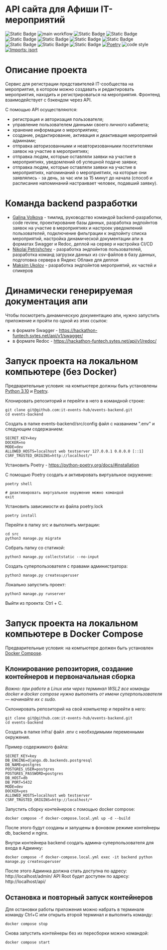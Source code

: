 # API сайта для Афиши IT-мероприятий

![Static Badge](https://img.shields.io/badge/status-in_progress-yellow) 
![main workflow](https://github.com/it-events-hub/events-backend/actions/workflows/main.yaml/badge.svg)
![Static Badge](https://img.shields.io/badge/Python-FFD43B?logo=python&logoColor=blue) 
![Static Badge](https://img.shields.io/badge/Django-092E20?logo=django&logoColor=green)
![Static Badge](https://img.shields.io/badge/JWT-000000?logo=JSON%20web%20tokens&logoColor=white)
![Static Badge](https://img.shields.io/badge/celery-%2337814A.svg?logo=celery&logoColor=white)
![Static Badge](https://img.shields.io/badge/Swagger-85EA2D?logo=Swagger&logoColor=white)
![Static Badge](https://img.shields.io/badge/PostgreSQL-316192?logo=postgresql&logoColor=white)
![Static Badge](https://img.shields.io/badge/Docker-2CA5E0?logo=docker&logoColor=white) 
![Static Badge](https://img.shields.io/badge/Nginx-009639?logo=nginx&logoColor=white) 
![Static Badge](https://img.shields.io/badge/GitHub_Actions-2088FF?logo=github-actions&logoColor=white)
[![Poetry](https://img.shields.io/endpoint?url=https://python-poetry.org/badge/v0.json)](https://python-poetry.org/)
![code style](https://img.shields.io/badge/code%20style-black-000000.svg)
[![Imports: isort](https://img.shields.io/badge/%20imports-isort-%231674b1?style=flat&labelColor=ef8336)](https://pycqa.github.io/isort/)

 # Описание проекта

Сервис для регистрации представителей IT-сообщества на мероприятия, в котором можно 
создавать и редактировать мероприятия, находить и регистрироваться на мероприятия.
Фронтенд взаимодействует с бэкендом через API.

С помощью API осуществляются:
- регистрация и авторизация пользователя;
- управление пользователем данными своего личного кабинета;
- хранение информации о мероприятиях;
- создание, редактирование, активация и деактивация мероприятий админами;
- отправка авторизованными и неавторизованными посетителями заявок на участие в мероприятиях;
- отправка людям, которые оставляли заявки на участие в мероприятиях, уведомлений об успешной подаче заявки;
- отправка людям, которые оставляли заявки на участие в мероприятиях, напоминаний о мероприятиях,
на которые они заявлялись - за день, за час или за 15 минут до начала (способ и 
расписание напоминаний настраивает человек, подавший заявку).

# Команда backend разработки

- [Galina Volkova](https://github.com/earlinn) - тимлид, руководство командой backend-разработки, 
code review, проектирование базы данных, разработка эндпойнтов заявок на участие в мероприятиях 
и настроек уведомлений пользователей, подключение фильтрации к эндпойнту списка мероприятий, 
настройка динамической документации апи в форматах Swagger и Redoc, деплой на сервер и настройка CI/CD 
- [Nikolai Petrishchev](https://github.com/nikpetrischev) - разработка эндпойнтов пользователей, 
разработка команд загрузки данных из csv-файлов в базу данных, подготовка сервера в Яндекс Облаке 
для деплоя
- [Maksim Ukolov](https://github.com/link75) - разработка эндпойнтов мероприятий, их частей и спикеров

# Динамически генерируемая документация апи

Чтобы посмотреть динамическую документацию апи, нужно запустить приложение и 
пройти по одной из этих ссылок:
- в формате Swagger - https://hackathon-funtech.sytes.net/api/v1/swagger/
- в формате Redoc - https://hackathon-funtech.sytes.net/api/v1/redoc/

# Запуск проекта на локальном компьютере (без Docker)

Предварительные условия: на компьютере должны быть установлены [Python 3.10](https://www.python.org/downloads/) 
и [Poetry](https://python-poetry.org/docs/).

Клонировать репозиторий и перейти в него в командной строке:

```
git clone git@github.com:it-events-hub/events-backend.git
cd events-backend
```

Создать в папке events-backend/src/config файл с названием ".env" и следующим 
содержанием:

```
SECRET_KEY=key
DOCKER=no
MODE=dev
ALLOWED_HOSTS=localhost web testserver 127.0.0.1 0.0.0.0 [::1]
CSRF_TRUSTED_ORIGINS=http://localhost/*
```

Установить Poetry - https://python-poetry.org/docs/#installation

C помощью Poetry создать и активировать виртуальное окружение:

```
poetry shell

# деактивировать виртуальное окружение можно командой
exit
```

Установить зависимости из файла poetry.lock

```
poetry install
```

Перейти в папку src и выполнить миграции:

```
cd src
python3 manage.py migrate
```

Собрать папку со статикой:

```
python3 manage.py collectstatic --no-input
```

Создать суперпользователя с правами администратора:

```
python3 manage.py createsuperuser
```

Локально запустить проект:

```
python3 manage.py runserver
```

Выйти из проекта: Ctrl + C.

# Запуск проекта на локальном компьютере в Docker Compose

Предварительные условия: на компьютере должен быть установлен [Docker Compose](https://docs.docker.com/compose/).

## Клонирование репозитория, создание контейнеров и первоначальная сборка

_Важно: при работе в Linux или через терминал WSL2 все команды docker и docker compose нужно выполнять от имени суперпользователя — начинайте их с sudo._

Склонировать репозиторий на свой компьютер и перейти в него:
```
git clone git@github.com:it-events-hub/events-backend.git
cd events-backend
```

Создать в папке infra/ файл .env с необходимыми переменными окружения.

Пример содержимого файла:
```
SECRET_KEY=key
DB_ENGINE=django.db.backends.postgresql
DB_NAME=postgres
POSTGRES_USER=postgres
POSTGRES_PASSWORD=postgres
DB_HOST=db
DB_PORT=5432
MODE=dev
DOCKER=yes
ALLOWED_HOSTS=localhost web testserver
CSRF_TRUSTED_ORIGINS=http://localhost/*
```

Запустить сборку контейнеров с помощью docker compose: 
```
docker compose -f docker-compose.local.yml up -d --build
```

После этого будут созданы и запущены в фоновом режиме контейнеры db, backend и nginx.

Внутри контейнера backend создать админа-суперпользователя для входа в Админку:
```
docker compose -f docker-compose.local.yml exec -it backend python manage.py createsuperuser
```

После этого Админка должна стать доступна по адресу: http://localhost/admin/
API Root будет доступен по адресу: http://localhost/api/

## Остановка и повторный запуск контейнеров

Для остановки работы приложения можно набрать в терминале команду Ctrl+C или открыть
второй терминал и выполнить команду:
```
docker compose stop 
```

Снова запустить контейнеры без их пересборки можно командой:
```
docker compose start 
```
